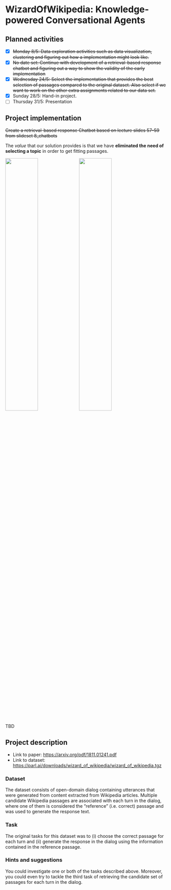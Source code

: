 # WizardOfWikipedia: Knowledge-powered Conversational Agents

## Planned activities

- [x] ~~Monday 8/5: Data exploration activities such as data visualization, clustering and figuring out how a implementation might look like.~~
- [x] ~~No date set: Continue with development of a retrieval-based response chatbot and figuring out a way to show the validity of the early implementation~~
- [x] ~~Wednesday 24/5: Select the implementation that provides the best selection of passages compared to the original dataset. Also select if we want to work on the other extra assignments related to our data set.~~
- [x] Sunday 28/5: Hand-in project.
- [ ] Thursday 31/5: Presentation

## Project implementation

~~Create a retrieval-based response Chatbot based on lecture slides 57-59 from slideset 8_chatbots~~

The *value* that our solution provides is that we have **eliminated the need of selecting a topic** in order to get fitting passages.

<p float="middle">
  <img src="https://user-images.githubusercontent.com/64151127/236822970-60d83cc4-87ad-40c8-b386-6bd63546af3d.jpg" width="45%"/>
  <img src="https://user-images.githubusercontent.com/64151127/236822989-abe3fd01-0c6b-4854-a232-d54e5e788248.jpg" width="45%"/>
</p>
TBD

## Project description

- Link to paper: https://arxiv.org/pdf/1811.01241.pdf
- Link to dataset: https://parl.ai/downloads/wizard_of_wikipedia/wizard_of_wikipedia.tgz

### Dataset

The dataset consists of open-domain dialog containing utterances that were generated from content extracted from Wikipedia articles. Multiple candidate Wikipedia passages are associated with each turn in the dialog, where one of them is considered the “reference” (i.e. correct) passage and was used to generate the response text.

### Task

The original tasks for this dataset was to (i) choose the correct passage for each turn and (ii) generate the response in the dialog using the information contained in the reference passage.

### Hints and suggestions

You could investigate one or both of the tasks described above. Moreover, you could even try to tackle the third task of retrieving the candidate set of passages for each turn in the dialog.
